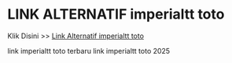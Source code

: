 # LINK ALTERNATIF imperialtt toto

Klik Disini >> <a href="https://linksto.pages.dev/">Link Alternatif imperialtt toto </a>

link imperialtt toto terbaru
link imperialtt toto 2025